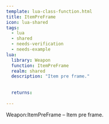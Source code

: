 ```yaml
---
template: lua-class-function.html
title: ItemPreFrame
icon: lua-shared
tags:
  - lua
  - shared
  - needs-verification
  - needs-example
lua:
  library: Weapon
  function: ItemPreFrame
  realm: shared
  description: "Item pre frame."
  
  
  returns:
    
---
```


<div class="lua__search__keywords">
Weapon:ItemPreFrame &#x2013; Item pre frame.
</div>
